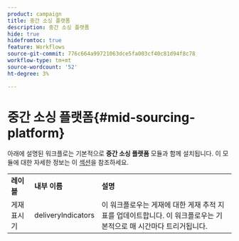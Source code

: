 ```yaml
---
product: campaign
title: 중간 소싱 플랫폼
description: 중간 소싱 플랫폼
hide: true
hidefromtoc: true
feature: Workflows
source-git-commit: 776c664a99721063dce5fa003cf40c81d94f8c78
workflow-type: tm+mt
source-wordcount: '52'
ht-degree: 3%

---
```



# 중간 소싱 플랫폼{#mid-sourcing-platform}



아래에 설명된 워크플로는 기본적으로 **중간 소싱 플랫폼** 모듈과 함께 설치됩니다. 이 모듈에 대한 자세한 정보는 이 [섹션](../../installation/using/mid-sourcing-deployment.md)을 참조하세요.

<table> 
 <tbody> 
  <tr> 
   <td> <strong>레이블</strong><br /> </td> 
   <td> <strong>내부 이름</strong><br /> </td> 
   <td> <strong>설명</strong><br /> </td> 
  </tr> 
  <tr> 
   <td> <span class="uicontrol">게재 표시기</span> <br /> </td> 
   <td> <span class="uicontrol">deliveryIndicators</span> <br /> </td> 
   <td> 이 워크플로우는 게재에 대한 게재 추적 지표를 업데이트합니다. 이 워크플로우는 기본적으로 매 시간마다 트리거됩니다.<br /> </td> 
  </tr> 
 </tbody> 
</table>

